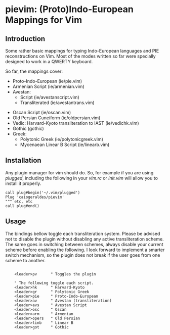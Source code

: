 # pievim: (Proto)Indo-European Mappings for Vim

## Introduction

Some rather basic mappings for typing Indo-European languages and PIE reconstructions on Vim.
Most of the modes written so far were specially designed to work in a QWERTY keyboard.

So far, the mappings cover:
 - Proto-Indo-European (ie/pie.vim)
 - Armenian Script (ie/armenian.vim)
 - Avestan: 
     - Script (ie/avestanscript.vim) 
     - Transliterated (ie/avestantrans.vim)
 <!-- - Old Church Slavonic Glagolitic (glagolitic) -->
 - Oscan Script (ie/oscan.vim)
 - Old Persian Cuneiform (ie/oldpersian.vim)
 - Vedic: Harvard-Kyoto transliteration to IAST (ie/vedichk.vim)
 - Gothic (gothic)
 - Greek:
    - Polytonic Greek (ie/polytonicgreek.vim)
    - Mycenaean Linear B Script (ie/linearb.vim)
    <!-- - Cypriot Syllabary (cypriot) -->


## Installation

Any plugin manager for vim should do. So, for example if you are using *plugged*, including the following in your *vim.rc* or *init.vim* will allow you to install it properly.

```{vim}
call plug#begin('~/.vim/plugged')
Plug 'caiogeraldes/pievim'
""" etc, etc
call plug#end()
```

## Usage

The bindings bellow toggle each transliteration system. Please be advised not
to disable the plugin without disabling any active transliteration scheme.
The same goes in switching between schemes, always disable your current scheme
before enabling the following.
I look forward to implement a smarter switch mechanism, so the plugin does not
break if the user goes from one scheme to another.

```{vim}

    <leader>pv      " Toggles the plugin

    " The following toggle each script.
    <leader>hk      " Harvard-Kyoto
    <leader>gr      " Polytonic Greek
    <leader>pie     " Proto-Indo-European
    <leader>av      " Avestan (transliteration)
    <leader>avs     " Avestan Script
    <leader>osc     " Oscan
    <leader>arm     " Armenian
    <leader>opers   " Old Persian
    <leader>linb    " Linear B
    <leader>got     " Gothic
```
